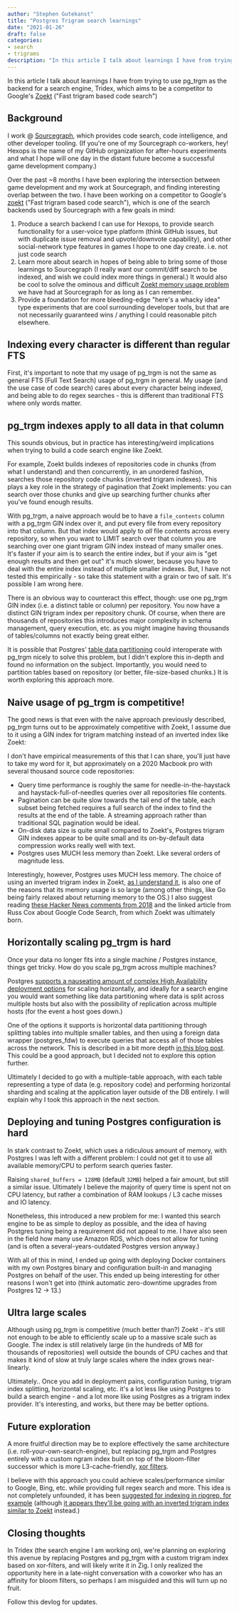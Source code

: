 ```yaml
---
author: "Stephen Gutekanst"
title: "Postgres Trigram search learnings"
date: "2021-01-26"
draft: false
categories:
- search
- trigrams
description: "In this article I talk about learnings I have from trying to use pg_trgm as the backend for a search engine, Tridex, which aims to be a competitor to Google's Zoekt (Fast trigram based code search)"
---
```


In this article I talk about learnings I have from trying to use pg_trgm as the backend for a search engine, Tridex, which aims to be a competitor to Google's [Zoekt](https://github.com/google/zoekt) ("Fast trigram based code search")

## Background

I work @ [Sourcegraph](https://sourcegraph.com), which provides code search, code intelligence, and other developer tooling. (If you're one of my Sourcegraph co-workers, hey! Hexops is the name of my GitHub organization for after-hours experiments and what I hope will one day in the distant future become a successful game development company.)

Over the past ~8 months I have been exploring the intersection between game development and my work at Sourcegraph, and finding interesting overlap between the two. I have been working on a competitor to Google's [zoekt](https://github.com/google/zoekt) ("Fast trigram based code search"), which is one of the search backends used by Sourcegraph with a few goals in mind:

1. Produce a search backend I can use for Hexops, to provide search functionality for a user-voice type platform (think GitHub issues, but with duplicate issue removal and upvote/downvote capability), and other social-network type features in games I hope to one day create. i.e. not just code search
2. Learn more about search in hopes of being able to bring some of those learnings to Sourcegraph (I really want our commit/diff search to be indexed, and wish we could index more things in general.) It would also be cool to solve the ominous and difficult [Zoekt memory usage problem](https://github.com/google/zoekt/issues/86) we have had at Sourcegraph for as long as I can remember.
3. Provide a foundation for more bleeding-edge "here's a whacky idea" type experiments that are cool surrounding developer tools, but that are not necessarily guaranteed wins / anything I could reasonable pitch elsewhere.

## Indexing every character is different than regular FTS

First, it's important to note that my usage of pg_trgm is not the same as general FTS (Full Text Search) usage of pg_trgm in general. My usage (and the use case of code search) cares about every character being indexed, and being able to do regex searches - this is different than traditional FTS where only words matter.

## pg_trgm indexes apply to all data in that column

This sounds obvious, but in practice has interesting/weird implications when trying to build a code search engine like Zoekt.

For example, Zoekt builds indexes of repositories code in chunks (from what I understand) and then concurrently, in an unordered fashion, searches those repository code chunks (inverted trigram indexes). This plays a key role in the strategy of pagination that Zoekt implements: you can search over those chunks and give up searching further chunks after you've found enough results.

With pg_trgm, a naive approach would be to have a `file_contents` column with a pg_trgm GIN index over it, and put every file from every repository into that column. But that index would apply to _all_ file contents across every repository, so when you want to LIMIT search over that column you are searching over one giant trigram GIN index instead of many smaller ones. It's faster if your aim is to search the entire index, but if your aim is "get enough results and then get out" it's much slower, because you have to deal with the entire index instead of multiple smaller indexes. But, I have not tested this empirically - so take this statement with a grain or two of salt. It's possible I am wrong here.

There is an obvious way to counteract this effect, though: use one pg_trgm GIN index (i.e. a distinct table or column) per repository. You now have a distinct GIN trigram index per repository chunk. Of course, when there are thousands of repositories this introduces major complexity in schema management, query execution, etc. as you might imagine having thousands of tables/columns not exactly being great either.

It is possible that Postgres' [table data partitioning](https://www.postgresql.org/docs/10/ddl-partitioning.html) could interoperate with pg_trgm nicely to solve this problem, but I didn't explore this in-depth and found no information on the subject. Importantly, you would need to partition tables based on repository (or better, file-size-based chunks.) It is worth exploring this approach more.

## Naive usage of pg_trgm is competitive!

The good news is that even with the naive approach previously described, pg_trgm turns out to be approximately competitive with Zoekt, I assume due to it using a GIN index for trigram matching instead of an inverted index like Zoekt:

I don't have empirical measurements of this that I can share, you'll just have to take my word for it, but approximately on a 2020 Macbook pro with several thousand source code repositories:

* Query time performance is roughly the same for needle-in-the-haystack and haystack-full-of-needles queries over all repositories file contents.
* Pagination can be quite slow towards the tail end of the table, each subset being fetched requires a full search of the index to find the results at the end of the table. A streaming approach rather than traditional SQL pagination would be ideal.
* On-disk data size is quite small compared to Zoekt's, Postgres trigram GIN indexes appear to be quite small and its on-by-default data compression works really well with text.
* Postgres uses MUCH less memory than Zoekt. Like several orders of magnitude less.

Interestingly, however, Postgres uses MUCH less memory. The choice of using an inverted trigram index in Zoekt, [as I understand it](https://github.com/google/zoekt/issues/86), is also one of the reasons that its memory usage is so large (among other things, like Go being fairly relaxed about returning memory to the OS.) I also suggest reading [these Hacker News comments from 2018](https://news.ycombinator.com/item?id=18584294) and the linked article from Russ Cox about Google Code Search, from which Zoekt was ultimately born.

## Horizontally scaling pg_trgm is hard

Once your data no longer fits into a single machine / Postgres instance, things get tricky. How do you scale pg_trgm across multiple machines?

Postgres [supports a nauseating amount of complex High Availability deployment options](https://www.postgresql.org/docs/current/high-availability.html) for scaling horizontally, and ideally for a search engine you would want something like data partitioning where data is split across multiple hosts but also with the possibility of replication across multiple hosts (for the event a host goes down.)

One of the options it supports is horizontal data partitioning through splitting tables into multiple smaller tables, and then using a foreign data wrapper (postgres_fdw) to execute queries that access all of those tables across the network. This is described in a bit more depth [in this blog post](https://www.highgo.ca/2019/08/08/horizontal-scalability-with-sharding-in-postgresql-where-it-is-going-part-2-of-3/). This could be a good approach, but I decided not to explore this option further.

Ultimately I decided to go with a multiple-table approach, with each table representing a type of data (e.g. repository code) and performing horizontal sharding and scaling at the application layer outside of the DB entirely. I will explain why I took this approach in the next section.

## Deploying and tuning Postgres configuration is hard

In stark contrast to Zoekt, which uses a ridiculous amount of memory, with Postgres I was left with a different problem: I could not get it to use all available memory/CPU to perform search queries faster.

Raising `shared_buffers = 128MB` (default `32MB`) helped a fair amount, but still a similar issue. Ultimately I believe the majority of query time is spent not on CPU latency, but rather a combination of RAM lookups / L3 cache misses and IO latency.

Nonetheless, this introduced a new problem for me: I wanted this search engine to be as simple to deploy as possible, and the idea of having Postgres tuning being a requirement did not appeal to me. I have also seen in the field how many use Amazon RDS, which does not allow for tuning (and is often a several-years-outdated Postgres version anyway.)

With all of this in mind, I ended up going with deploying Docker containers with my own Postgres binary and configuration built-in and managing Postgres on behalf of the user. This ended up being interesting for other reasons I won't get into (think automatic zero-downtime upgrades from Postgres 12 -> 13.)

## Ultra large scales

Although using pg_trgm is competitive (much better than?) Zoekt - it's still not enough to be able to efficiently scale up to a massive scale such as Google. The index is still relatively large (in the hundreds of MB for thousands of repositories) well outside the bounds of CPU caches and that makes it kind of slow at truly large scales where the index grows near-linearly.

Ultimately.. Once you add in deployment pains, configuration tuning, trigram index splitting, horizontal scaling, etc. it's a lot less like using Postgres to build a search engine - and a lot more like using Postgres as a trigram index provider. It's interesting, and works, but there may be better options.

## Future exploration

A more fruitful direction may be to explore effectively the same architecture (i.e. roll-your-own-search-engine), but replacing pg_trgm and Postgres entirely with a custom ngram index built on top of the bloom-filter successor which is more L3-cache-friendly, [xor filters](https://lemire.me/blog/2019/12/19/xor-filters-faster-and-smaller-than-bloom-filters/).

I believe with this approach you could achieve scales/performance similar to Google, Bing, etc. while providing full regex search and more. This idea is not completely unfounded, it has been [suggested for indexing in ripgrep, for example](https://github.com/BurntSushi/ripgrep/issues/1518) (although [it appears they'll be going with an inverted trigram index similar to Zoekt](https://github.com/BurntSushi/ripgrep/issues/1497) instead.)

## Closing thoughts

In Tridex (the search engine I am working on), we're planning on exploring this avenue by replacing Postgres and pg_trgm with a custom trigram index based on xor-filters, and will likely write it in Zig. I only realized the opportunity here in a late-night conversation with a coworker who has an affinity for bloom filters, so perhaps I am misguided and this will turn up no fruit.

Follow this devlog for updates.
